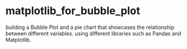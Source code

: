 # matplotlib_for_bubble_plot
building a Bubble Plot and a pie chart that showcases the relationship between different variables. using different libraries such as Pandas and Matplotlib.
